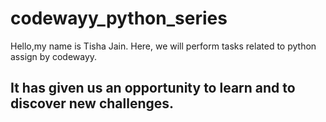 # codewayy_python_series
Hello,my name is Tisha Jain. Here, we will perform tasks related to python assign by codewayy.
## It has given us an opportunity to learn and to discover new challenges.
